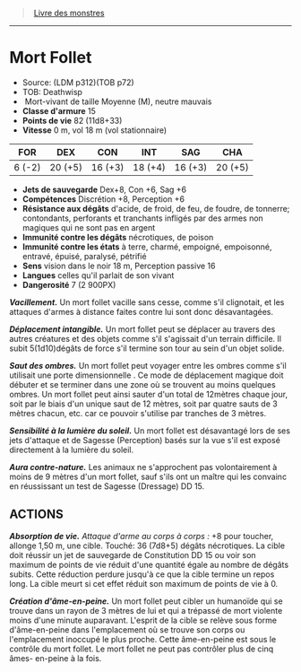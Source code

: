 ﻿> [Livre des monstres](tome_of_beasts_old.md)

---

# Mort Follet

- Source: (LDM p312)(TOB p72)
- TOB: Deathwisp
-  Mort-vivant de taille Moyenne (M), neutre mauvais
- **Classe d'armure** 15
- **Points de vie** 82 (11d8+33)
- **Vitesse** 0 m, vol 18 m (vol stationnaire)

|FOR|DEX|CON|INT|SAG|CHA|
|---|---|---|---|---|---|
|6 (-2)|20 (+5)|16 (+3)|18 (+4)|16 (+3)|20 (+5)|

- **Jets de sauvegarde** Dex+8, Con +6, Sag +6
- **Compétences** Discrétion +8, Perception +6
- **Résistance aux dégâts** d'acide, de froid, de feu, de foudre, de tonnerre; contondants, perforants et tranchants infligés par des armes non magiques qui ne sont pas en argent
- **Immunité contre les dégâts** nécrotiques, de poison
- **Immunité contre les états** à terre, charmé, empoigné, empoisonné, entravé, épuisé, paralysé, pétrifié
- **Sens** vision dans le noir 18 m, Perception passive 16
- **Langues** celles qu'il parlait de son vivant
- **Dangerosité** 7 (2 900PX)

**_Vacillement._** Un mort follet vacille sans cesse, comme s'il clignotait, et les attaques d'armes à distance faites contre lui sont donc désavantagées.

**_Déplacement intangible._** Un mort follet peut se déplacer au travers des autres créatures et des objets comme s'il s'agissait d'un terrain difficile. Il subit 5(1d10)dégâts de force s'il termine son tour au sein d'un objet solide.

**_Saut des ombres._** Un mort follet peut voyager entre les ombres comme s'il utilisait une porte dimensionnelle . Ce mode de déplacement magique doit débuter et se terminer dans une zone où se trouvent au moins quelques ombres. Un mort follet peut ainsi sauter d'un total de 12mètres chaque jour, soit par le biais d'un unique saut de 12 mètres, soit par quatre sauts de 3 mètres chacun, etc. car ce pouvoir s'utilise par tranches de 3 mètres.

**_Sensibilité à la lumière du soleil._** Un mort follet est désavantagé lors de ses jets d'attaque et de Sagesse (Perception) basés sur la vue s'il est exposé directement à la lumière du soleil.

**_Aura contre-nature._** Les animaux ne s'approchent pas volontairement à moins de 9 mètres d'un mort follet, sauf s'ils ont un maître qui les convainc en réussissant un test de Sagesse (Dressage) DD 15.

## ACTIONS

**_Absorption de vie._** _Attaque d'arme au corps à corps :_ +8 pour toucher, allonge 1,50 m, une cible. Touché: 36 (7d8+5) dégâts nécrotiques. La cible doit réussir un jet de sauvegarde de Constitution DD 15 ou voir son maximum de points de vie réduit d'une quantité égale au nombre de dégâts subits. Cette réduction perdure jusqu'à ce que la cible termine un repos long. La cible meurt si cet effet réduit son maximum de points de vie à 0.

**_Création d'âme-en-peine._** Un mort follet peut cibler un humanoïde qui se trouve dans un rayon de 3 mètres de lui et qui a trépassé de mort violente moins d'une minute auparavant. L'esprit de la cible se relève sous forme d'âme-en-peine dans l'emplacement où se trouve son corps ou l'emplacement inoccupé le plus proche. Cette âme-en-peine est sous le contrôle du mort follet. Le mort follet ne peut pas contrôler plus de cinq âmes- en-peine à la fois.

